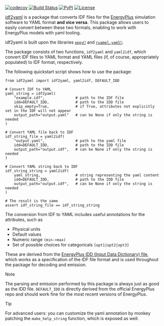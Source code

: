 [![codecov](https://codecov.io/gh/supsi-dacd-isaac/idf2yaml/branch/main/graph/badge.svg)](https://codecov.io/gh/supsi-dacd-isaac/idf2yaml)
[![Build Status](https://github.com/supsi-dacd-isaac/idf2yaml/workflows/CI/badge.svg)](https://github.com/supsi-dacd-isaac/idf2yaml/actions)
[![PyPI](https://img.shields.io/pypi/v/idf2yaml)](https://pypi.org/project/idf2yaml/)
[![License](https://img.shields.io/github/license/supsi-dacd-isaac/idf2yaml)](https://github.com/supsi-dacd-isaac/idf2yaml/blob/main/LICENSE)

[idf2yaml](https://github.com/supsi-dacd-isaac/idf2yaml) is a package that converts IDF files for the [EnergyPlus](https://github.com/NREL/EnergyPlus) simulation
software to YAML format **and vice versa**. This package allows users to easily convert between these two formats, enabling to work with 
EnergyPlus models with yaml tooling. 

idf2yaml is built upon the libraries [`eppy🔗`](https://github.com/santoshphilip/eppy) and [`ruamel.yaml🔗`](https://sourceforge.net/projects/ruamel-yaml/).

The package consists of two functions, `idf2yaml` and `yaml2idf`, which convert IDF files to YAML format and YAML files
(if, of course, appropriately populated) to IDF format, respectively. 


The following quickstart script shows how to use the package:
```python3
from idf2yaml import idf2yaml, yaml2idf, DEFAULT_IDD

# Convert IDF to YAML
yaml_string = idf2yaml(
    "example.idf",              # path to the IDF file
    idd=DEFAULT_IDD,            # path to the IDD file
    skip_empty=True,            # if True, attributes not explicitly set in the IDF will not appear
    output_path="output.yaml"   # can be None if only the string is needed
)

# Convert YAML file back to IDF
idf_string_file = yaml2idf(
    "output.yaml",              # path to the yaml file
    idd=DEFAULT_IDD,            # path to the IDD file
    output_path="output.idf",   # can be None if only the string is needed
)

# Convert YAML string back to IDF
idf_string_string = yaml2idf(
    yaml_string,                # string representing the yaml content
    idd=DEFAULT_IDD,            # path to the IDD file
    output_path="output.idf",   # can be None if only the string is needed
)

# The result is the same
assert idf_string_file == idf_string_string
```

The conversion from IDF to YAML includes useful annotations for the
attributes, such as 
- Physical units
- Default values
- Numeric range `(min->max)`
- Set of possible choices for categoricals `[opt1|opt2|opt3]`

These are derived from
the [EnergyPlus IDD (Input Data Dictionary) file](https://github.com/NREL/EnergyPlus/blob/d5d55c0c47fea5ef6a8c7a53d12a59384fec87f8/idd/Energy%2B.idd.in), 
which works as a specification of the IDF file format and is used throughout the package for decoding and emission.

> [!NOTE]  
> The parsing and emission performed by this package is always just as good as the IDD file. `DEFAULT_IDD` is directly derived from the official
> EnergyPlus repo and should work fine for the most recent versions of EnergyPlus.

> [!TIP]
For advanced users: you can customize the yaml annotation by monkey patching the `make_help_string` function, which is exposed as well.